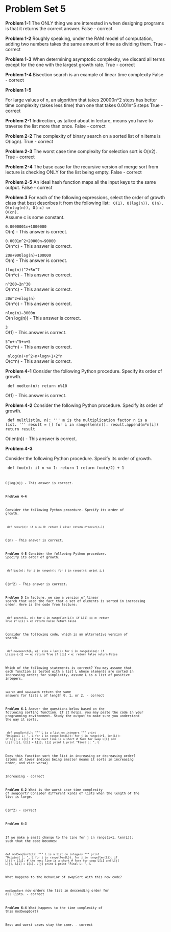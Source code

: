 
# Problem Set 5

**Problem 1-1**
The ONLY thing we are interested in when designing programs is that it returns the correct answer.
    False - correct

**Problem 1-2**
Roughly speaking, under the RAM model of computation, adding two numbers takes the same amount of time as dividing them.
 True - correct 
 
**Problem 1-3**
When determining asymptotic complexity, we discard all terms except for the one with the largest growth rate.
True - correct  

**Problem 1-4**
Bisection search is an example of linear time complexity
False - correct

**Problem 1-5**

For large values of n, an algorithm that takes 20000n^2 steps has better time complexity (takes less time) than one that takes 0.001n^5 steps
True - correct

**Problem 2-1**
Indirection, as talked about in lecture, means you have to traverse the list more than once.
 False - correct
 
**Problem 2-2**
The complexity of binary search on a sorted list of n items is O(log⁡n).
True - correct  

**Problem 2-3**
The worst case time complexity for selection sort is O(n2).
True - correct
 
**Problem 2-4**
The base case for the recursive version of merge sort from lecture is checking ONLY for the list being empty.
False - correct

**Problem 2-5**
An ideal hash function maps all the input keys to the same output.
False - correct

**Problem 3**
For each of the following expressions, select the order of growth class that best describes it from the following list: <code>  O(1), O(log⁡(n)), O(n), O(nlog⁡(n)), O(nc) or O(cn). </code>  
Assume c is some constant.

<code>0.0000001n+1000000</code>  
O(n) - This answer is correct. 

<code>0.0001n^2+20000n−90000</code>  
O(n^c) - This answer is correct. 

<code>20n+900log⁡(n)+100000</code>  
O(n) - This answer is correct. 

<code>(log⁡(n))^2+5n^7</code>  
O(n^c) - This answer is correct. 

<code>n^200−2n^30</code>  
O(n^c) - This answer is correct. 

<code>30n^2+nlog⁡(n)</code>  
O(n^c) - This answer is correct. 

<code>nlog⁡(n)−3000n </code>  
O(n log(n)) - This answer is correct. 

<code>3</code>  
O(1) - This answer is correct. 

<code>5^n+n^5+n+5 </code>  
O(c^n) - This answer is correct. 

<code>  nlog⁡(n)+n^2+n+log⁡n+1+2^n </code>  
O(c^n) - This answer is correct. 

**Problem 4-1**
Consider the following Python procedure. Specify its order of growth.
      
<code>  def modten(n):
    return n%10 </code>  
          
O(1) - This answer is correct. 

**Problem 4-2**
Consider the following Python procedure. Specify its order of growth.
      
<code>  def multlist(m, n):
    '''
    m is the multiplication factor
    n is a list.
    '''
    result = []
    for i in range(len(n)):
        result.append(m*n[i])
    return result   </code>  
          
O(len(n)) - This answer is correct. 

**Problem 4-3**

Consider the following Python procedure. Specify its order of growth.
      
<code>  def foo(n):
    if n <= 1:
        return 1
    return foo(n/2) + 1 <code>  
 
O(log(n)) - This answer is correct. 

**Problem 4-4**

Consider the following Python procedure. Specify its order of growth.

<code>  def recur(n):
    if n <= 0:
        return 1
    else:
        return n*recur(n-1) </code>  

O(n) - This answer is correct. 

**Problem 4-5**
Consider the following Python procedure. Specify its order of growth.

<code>  def baz(n):
    for i in range(n):
        for j in range(n):
            print i,j  </code>  
        
O(n^2) - This answer is correct. 

**Problem 5**
In lecture, we saw a version of linear search that used the fact that a set of elements is sorted in increasing order. Here is the code from lecture:
  
<code>  def search(L, e):
    for i in range(len(L)):
        if L[i] == e:
            return True
        if L[i] > e:
            return False
    return False </code>  
    
Consider the following code, which is an alternative version of search.
    
<code> def newsearch(L, e):
    size = len(L)
    for i in range(size):
        if L[size-i-1] == e:
            return True
        if L[i] < e:
            return False
    return False </code>  
    
Which of the following statements is correct? You may assume that each function is tested with a list L whose elements are sorted in increasing order; for simplicity, assume L is a list of positive integers.

<code>search</code> and <code>newsearch</code> return the same answers for lists <code>L</code> of length 0, 1, or 2.  - correct

**Problem 6-1**
Answer the questions below based on the following sorting function. If it helps, you may paste the code in your programming environment. Study the output to make sure you understand the way it sorts.
     
<code> def swapSort(L): 
    """ L is a list on integers """
    print "Original L: ", L
    for i in range(len(L)):
        for j in range(i+1, len(L)):
            if L[j] < L[i]:
                # the next line is a short 
                # form for swap L[i] and L[j]
                L[j], L[i] = L[i], L[j] 
                print L
    print "Final L: ", L </code>
      
    
Does this function sort the list in increasing or decreasing order? (items at lower indices being smaller means it sorts in increasing order, and vice versa)

Increasing - correct 
 
**Problem 6-2**
What is the worst case time complexity of swapSort? Consider different kinds of lists when the length of the list is large.

O(n^2) - correct 
 
**Problem 6-3**

If we make a small change to the line for j in range(i+1, len(L)): such that the code becomes:
      
<code>def modSwapSort(L): 
    """ L is a list on integers """
    print "Original L: ", L
    for i in range(len(L)):
        for j in range(len(L)):
            if L[j] < L[i]:
                # the next line is a short 
                # form for swap L[i] and L[j]
                L[j], L[i] = L[i], L[j] 
                print L
    print "Final L: ", L</code>
       
What happens to the behavior of swapSort with this new code?

<code>modSwapSort</code> now orders the list in descending order for all lists. - correct  
 
**Problem 6-4**
What happens to the time complexity of this modSwapSort?

 Best and worst cases stay the same. - correct 
 